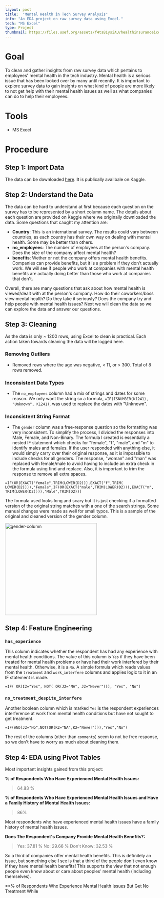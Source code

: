 ```yaml
---
layout: post
title:  "Mental Health in Tech Survey Analysis"
info: "An EDA project on raw survey data using Excel."
tech: "MS Excel"
type: Project
thumbnail: https://files.usef.org/assets/f4tsB1ysiAU/healthinsuranceiconmental-health_large.png
---
```


# Goal 
To clean and gather insights from raw survey data which pertains to employees' mental health in the tech industry. 
Mental health is a serious issue that has been looked over by many until recently. 
It is important to explore survey data to gain insights on what kind of people are more likely to not get help with their mental health issues as well as what companies can do to help their employees. 


# Tools
- MS Excel 


# Procedure

## Step 1: Import Data
The data can be downloaded [here](https://www.kaggle.com/osmi/mental-health-in-tech-survey). It is publically availbale on Kaggle. 


## Step 2: Understand the Data
The data can be hard to understand at first because each question on the survey has to be represented by a short column name. The details about each question are provided on Kaggle where we originally downloaded the data. 
Some questions that caught my attention are:
- **Country**: This is an international survey. The results could vary between countries, as each country has their own way on dealing with mental health. Some may be better than others. 
- **no_employees**: The number of employees at the person's company. Does the size of the company affect mental health? 
- **benefits**: Wether or not the company offers mental health benefits. Companies can provide benefits, but it is a problem if they don't actually work. We will see if people who work at companies with mental health benefits are actually doing better than those who work at companies that don't. 


Overall, there are many questions that ask about how mental health is viewed/dealt with at the person's company. How do their coworkers/boss view mental health? Do they take it seriously? Does the company try and help people with mental health issues?
Next we will clean the data so we can explore the data and answer our questions.

## Step 3: Cleaning
As the data is only ~ 1200 rows, using Excel to clean is practical. Each action taken towards cleaning the data will be logged here.

### Removing Outliers 
- Removed rows where the age was negative, < 11,  or > 300. Total of 8 rows removed. 


### Inconsistent Data Types
- The ```no_employees``` column had a mix of strings and dates for some reason. We only want the string so a formula, ```=IF(ISNUMBER(K1241), "Unknown", K1241)```, was used to 
replace the dates with "Unknown". 


### Inconsistent String Format
- The ```gender``` column was a free-response question so the formatting was very inconsistent. To simplify the process, I divided the responses into Male, Female, and Non-Binary. The formula I created is essentially a nested IF statement which checks for "female", "f", "male", and "m" to identify males and females. If the user responded with anything else, it would simply carry over their original response, as it is impossible to include checks for all genders. The response, "woman" and "man" was replaced with female/male to avoid having to include an extra check in the formula using find and replace. Also, it is important to trim the response to remove all extra spaces. 

```
=IF(OR(EXACT("female",TRIM(LOWER(D2))),EXACT("f",TRIM( LOWER(D2)))),"Female",IF(OR(EXACT("male",TRIM(LOWER(D2))),EXACT("m", TRIM(LOWER(D2)))),"Male",TRIM(D2)))
```


The formula used looks long and scary but it is just checking if a formatted version of the original string matches with a one of the search strings. 
Some manual changes were made as well for small typos. This is a sample of the original and cleaned version of the gender column. 


<img src="https://i.imgur.com/Afjkt9B.jpg" alt="gender-column" width="300"> 


## Step 4: Feature Engineering

### ```has_experience```
This column indicates whether the respondent has had any experience with mental health conditions. The value of this column is ```Yes``` if they have been treated for mental health problems or have had their work interfered by their mental health. Otherwise, it is a ```No```. A simple formula which reads values from the ```treatment``` and ```work_interfere``` columns and applies logic to it in an IF statement is made. 


```
=IF( OR(I2="Yes", NOT( OR(J2="NA", J2="Never"))), "Yes", "No")
```


### ```no_treatment_despite_interfere```
Another boolean column which is marked ```Yes``` is the respondent experiences interference at work from mental health conditions but have not sought to get treatment. 


```
=IF(AND(J2="No",NOT(OR(K2="NA",K2="Never"))),"Yes","No")
```


The rest of the columns (other than ```comments```) seem to not be free response, so we don't have to worry as much about cleaning them. 



## Step 4: EDA using Pivot Tables

Most important insights gained from this project: 


**% of Respondents Who Have Experienced Mental Health Issues:**
> 64.83 %




**% of Respondents Who Have Experienced Mental Health Issues and Have a Family History of Mental Health Issues:**
> 86%


Most respondents who have experienced mental health issues have a family history of mental health issues. 


**Does The Respondent's Company Provide Mental Health Benefits?:**
> Yes: 37.81 %
> No: 29.66 %
> Don't Know: 32.53 %


So a third of companies offer mental health benefits. This is definitely an issue, but something else I see is that a third of the people don't even know if they have mental health benefits! This supports the view that not enough people even know about or care about peoples' mental health (including themselves).  


**% of Respondents Who Experience Mental Health Issues But Get No Treatment While 

